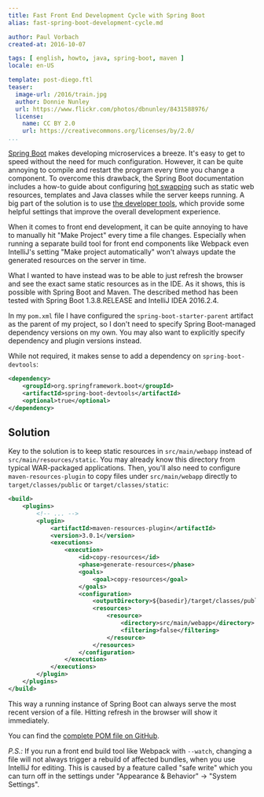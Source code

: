 ```yaml
---
title: Fast Front End Development Cycle with Spring Boot
alias: fast-spring-boot-development-cycle.md

author: Paul Vorbach
created-at: 2016-10-07

tags: [ english, howto, java, spring-boot, maven ]
locale: en-US

template: post-diego.ftl
teaser:
  image-url: /2016/train.jpg
  author: Donnie Nunley
  url: https://www.flickr.com/photos/dbnunley/8431588976/
  license:
    name: CC BY 2.0
    url: https://creativecommons.org/licenses/by/2.0/
...
```


[Spring Boot][spring-boot] makes developing microservices a breeze. It's easy to get to speed without the need for much
configuration. However, it can be quite annoying to compile and restart the program every time you change a component.
To overcome this drawback, the Spring Boot documentation includes a how-to guide about configuring
[hot swapping][hot-swap] such as static web resources, templates and Java classes while the server keeps running. A big
part of the solution is to use [the developer tools][devtools], which provide some helpful settings that improve the
overall development experience.

When it comes to front end development, it can be quite annoying to have to manually hit "Make Project" every time a
file changes. Especially when running a separate build tool for front end components like Webpack even IntelliJ's
setting "Make project automatically" won't always update the generated resources on the server in time.

What I wanted to have instead was to be able to just refresh the browser and see the exact same static resources as in
the IDE. As it shows, this is possible with Spring Boot and Maven. The described method has been tested with
Spring Boot 1.3.8.RELEASE and IntelliJ IDEA 2016.2.4.

In my `pom.xml` file I have configured the `spring-boot-starter-parent` artifact as the parent of my project,
so I don't need to specify Spring Boot-managed dependency versions on my own. You may also want to explicitly specify
dependency and plugin versions instead.

While not required, it makes sense to add a dependency on `spring-boot-devtools`:

~~~ xml
<dependency>
    <groupId>org.springframework.boot</groupId>
    <artifactId>spring-boot-devtools</artifactId>
    <optional>true</optional>
</dependency>
~~~

## Solution

Key to the solution is to keep static resources in `src/main/webapp` instead of `src/main/resources/static`. You may
already know this directory from typical WAR-packaged applications.
Then, you'll also need to configure `maven-resources-plugin` to copy files under `src/main/webapp` directly to
`target/classes/public` or `target/classes/static`:

~~~ xml
<build>
    <plugins>
        <!-- ... -->
        <plugin>
            <artifactId>maven-resources-plugin</artifactId>
            <version>3.0.1</version>
            <executions>
                <execution>
                    <id>copy-resources</id>
                    <phase>generate-resources</phase>
                    <goals>
                        <goal>copy-resources</goal>
                    </goals>
                    <configuration>
                        <outputDirectory>${basedir}/target/classes/public</outputDirectory>
                        <resources>
                            <resource>
                                <directory>src/main/webapp</directory>
                                <filtering>false</filtering>
                            </resource>
                        </resources>
                    </configuration>
                </execution>
            </executions>
        </plugin>
    </plugins>
</build>
~~~

This way a running instance of Spring Boot can always serve the most recent version of a file. Hitting refresh in the
browser will show it immediately.

You can find the [complete POM file on GitHub][sample-pom].

*P.S.:* If you run a front end build tool like Webpack with `--watch`, changing a file will not always trigger a
rebuild of affected bundles, when you use IntelliJ for editing. This is caused by a feature called "safe write" which
you can turn off in the settings under "Appearance &amp; Behavior" &rarr; "System Settings".

[spring-boot]: https://projects.spring.io/spring-boot/
[hot-swap]: https://docs.spring.io/spring-boot/docs/1.3.8.RELEASE/reference/html/howto-hotswapping.html
[devtools]: https://docs.spring.io/spring-boot/docs/1.3.8.RELEASE/reference/html/using-boot-devtools.html
[sample-pom]: https://github.com/pvorb/platon/blob/913647edbaf69d309df75f1b871ff922a5b23aca/pom.xml
